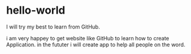 # hello-world
I will try my best to learn from GitHub.

i am very happey to get website like GitHub to learn how to create Application.
in the fututer i will create app to help all people on the word.
